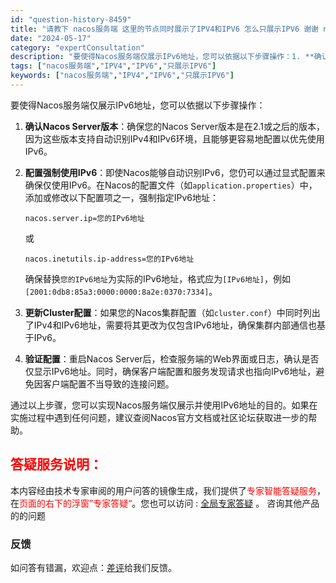 ```yaml
---
id: "question-history-8459"
title: "请教下 nacos服务端 这里的节点同时展示了IPV4和IPV6 怎么只展示IPV6 谢谢 nacos-opensource"
date: "2024-05-17"
category: "expertConsultation"
description: "要使得Nacos服务端仅展示IPv6地址，您可以依据以下步骤操作：1. **确认Nacos Server版本**：确保您的Nacos Server版本是在2.1或之后的版本，因为这些版本支持自动识别IPv4和IPv6环境，且能够更容易地配置以优先使用IPv6。2. **配置强制使用IPv6**：即使"
tags: ["nacos服务端","IPV4","IPV6","只展示IPV6"]
keywords: ["nacos服务端","IPV4","IPV6","只展示IPV6"]
---
```


要使得Nacos服务端仅展示IPv6地址，您可以依据以下步骤操作：

1. **确认Nacos Server版本**：确保您的Nacos Server版本是在2.1或之后的版本，因为这些版本支持自动识别IPv4和IPv6环境，且能够更容易地配置以优先使用IPv6。

2. **配置强制使用IPv6**：即使Nacos能够自动识别IPv6，您仍可以通过显式配置来确保仅使用IPv6。在Nacos的配置文件（如`application.properties`）中，添加或修改以下配置项之一，强制指定IPv6地址：
   ```
   nacos.server.ip=您的IPv6地址
   ```
   或
   ```
   nacos.inetutils.ip-address=您的IPv6地址
   ```
   确保替换`您的IPv6地址`为实际的IPv6地址，格式应为`[IPv6地址]`，例如`[2001:0db8:85a3:0000:0000:8a2e:0370:7334]`。

3. **更新Cluster配置**：如果您的Nacos集群配置（如`cluster.conf`）中同时列出了IPv4和IPv6地址，需要将其更改为仅包含IPv6地址，确保集群内部通信也基于IPv6。

4. **验证配置**：重启Nacos Server后，检查服务端的Web界面或日志，确认是否仅显示IPv6地址。同时，确保客户端配置和服务发现请求也指向IPv6地址，避免因客户端配置不当导致的连接问题。

通过以上步骤，您可以实现Nacos服务端仅展示并使用IPv6地址的目的。如果在实施过程中遇到任何问题，建议查阅Nacos官方文档或社区论坛获取进一步的帮助。
## <font color="#FF0000">答疑服务说明：</font> 

本内容经由技术专家审阅的用户问答的镜像生成，我们提供了<font color="#FF0000">专家智能答疑服务</font>，在<font color="#FF0000">页面的右下的浮窗”专家答疑“</font>。您也可以访问 : [全局专家答疑](https://opensource.alibaba.com/chatBot) 。 咨询其他产品的的问题

### 反馈
如问答有错漏，欢迎点：[差评](https://ai.nacos.io/user/feedbackByEnhancerGradePOJOID?enhancerGradePOJOId=13676)给我们反馈。
